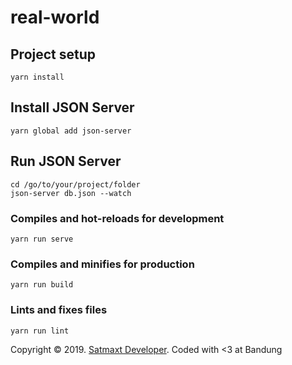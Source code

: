 # real-world

## Project setup

```
yarn install
```

## Install JSON Server

```
yarn global add json-server
```

## Run JSON Server

```
cd /go/to/your/project/folder
json-server db.json --watch
```

### Compiles and hot-reloads for development

```
yarn run serve
```

### Compiles and minifies for production

```
yarn run build
```

### Lints and fixes files

```
yarn run lint
```

Copyright &copy; 2019. [Satmaxt Developer](https://satmaxt.xyz). Coded with <3 at Bandung
